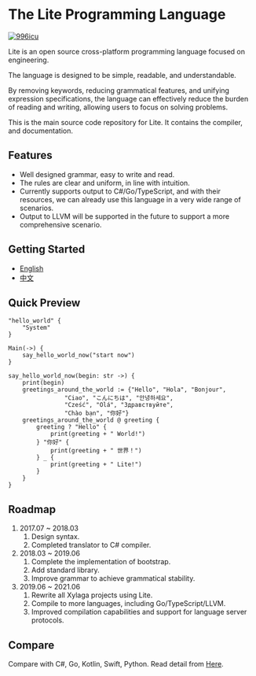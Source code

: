 # The Lite Programming Language
<p>
  <a href="https://github.com/996icu/996.ICU/blob/master/LICENSE_CN">
    <img alt="996icu" src="https://img.shields.io/badge/license-NPL%20%28The%20996%20Prohibited%20License%29-blue.svg">
  </a>
</p>

Lite is an open source cross-platform programming language focused on engineering.

The language is designed to be simple, readable, and understandable.

By removing keywords, reducing grammatical features, and unifying expression specifications, the language can effectively reduce the burden of reading and writing, allowing users to focus on solving problems.

This is the main source code repository for Lite. It contains the compiler, and documentation.

## Features
- Well designed grammar, easy to write and read.
- The rules are clear and uniform, in line with intuition.
- Currently supports output to C#/Go/TypeScript, and with their resources, we can already use this language in a very wide range of scenarios.
- Output to LLVM will be supported in the future to support a more comprehensive scenario.

## Getting Started
- [English](./book-en/document.md)
- [中文](./book-zh/document.md)

## Quick Preview
```
"hello_world" {
    "System"
}

Main(->) {
    say_hello_world_now("start now")
}

say_hello_world_now(begin: str ->) {
    print(begin)
    greetings_around_the_world := {"Hello", "Hola", "Bonjour",
                "Ciao", "こんにちは", "안녕하세요",
                "Cześć", "Olá", "Здравствуйте",
                "Chào bạn", "你好"}
    greetings_around_the_world @ greeting {
        greeting ? "Hello" {
            print(greeting + " World!")
        } "你好" {
            print(greeting + " 世界！")
        } _ {
            print(greeting + " Lite!")
        }
    }
}
```
## Roadmap
1. 2017.07 ~ 2018.03 
    1. Design syntax.
    1. Completed translator to C# compiler.
1. 2018.03 ~ 2019.06
    1. Complete the implementation of bootstrap.
    1. Add standard library.
    1. Improve grammar to achieve grammatical stability.
1. 2019.06 ~ 2021.06
    1. Rewrite all Xylaga projects using Lite.
    1. Compile to more languages, including Go/TypeScript/LLVM.
    1. Improved compilation capabilities and support for language server protocols.
## Compare
Compare with C#, Go, Kotlin, Swift, Python.
Read detail from [Here](./Compare.md).  
